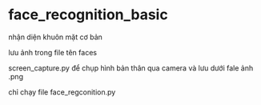 # face_recognition_basic
nhận diện khuôn mặt cơ bản 

lưu ảnh trong file tên faces

screen_capture.py để chụp hình bản thân qua camera và lưu dưới fale ảnh .png

chỉ chạy file 
face_regconition.py
